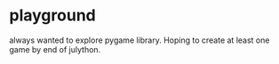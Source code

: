 playground
==========

always wanted to explore pygame library. Hoping to create at least one game by end of julython.
